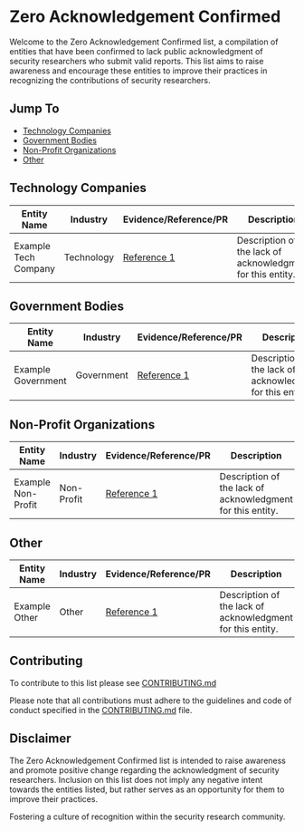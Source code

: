 # Zero Acknowledgement Confirmed

Welcome to the Zero Acknowledgement Confirmed list, a compilation of entities that have been confirmed to lack public acknowledgment of security researchers who submit valid reports. This list aims to raise awareness and encourage these entities to improve their practices in recognizing the contributions of security researchers.

## Jump To

- [Technology Companies](#technology-companies)
- [Government Bodies](#government-bodies)
- [Non-Profit Organizations](#non-profit-organizations)
- [Other](#other)


## Technology Companies

| Entity Name          | Industry            | Evidence/Reference/PR                                          | Description                                                 |
| -------------------- | ------------------- | ----------------------------------------------------------- | ----------------------------------------------------------- |
| Example Tech Company | Technology           | [Reference 1](https://example.com)                          | Description of the lack of acknowledgment for this entity.  |

## Government Bodies

| Entity Name           | Industry            | Evidence/Reference/PR                                          | Description                                                 |
| --------------------- | ------------------- | ----------------------------------------------------------- | ----------------------------------------------------------- |
| Example Government    | Government           | [Reference 1](https://example.com)                          | Description of the lack of acknowledgment for this entity.  |

## Non-Profit Organizations

| Entity Name           | Industry            | Evidence/Reference/PR                                          | Description                                                 |
| --------------------- | ------------------- | ----------------------------------------------------------- | ----------------------------------------------------------- |
| Example Non-Profit    | Non-Profit           | [Reference 1](https://example.com)                          | Description of the lack of acknowledgment for this entity.  |

## Other

| Entity Name           | Industry            | Evidence/Reference/PR                                          | Description                                                 |
| --------------------- | ------------------- | ----------------------------------------------------------- | ----------------------------------------------------------- |
| Example Other    | Other           | [Reference 1](https://example.com)                          | Description of the lack of acknowledgment for this entity.  |

## Contributing

To contribute to this list please see [CONTRIBUTING.md](CONTRIBUTING.md)

Please note that all contributions must adhere to the guidelines and code of conduct specified in the [CONTRIBUTING.md](CONTRIBUTING.md) file.

## Disclaimer

The Zero Acknowledgement Confirmed list is intended to raise awareness and promote positive change regarding the acknowledgment of security researchers. Inclusion on this list does not imply any negative intent towards the entities listed, but rather serves as an opportunity for them to improve their practices.

Fostering a culture of recognition within the security research community.
